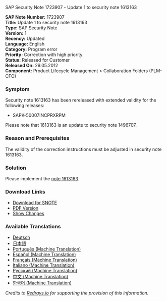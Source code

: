 SAP Security Note 1723907 - Update 1 to security note 1613163

**SAP Note Number:** 1723907  
**Title:** Update 1 to security note 1613163  
**Type:** SAP Security Note  
**Version:** 1  
**Recency:** Updated  
**Language:** English  
**Category:** Program error  
**Priority:** Correction with high priority  
**Status:** Released for Customer  
**Released On:** 29.05.2012  
**Component:** Product Lifecycle Management > Collaboration Folders (PLM-CFO)

### Symptom
Security note 1613163 has been rereleased with extended validity for the following releases:
- SAPK-50007INCPRXRPM

Please note that 1613163 is an update to security note 1496707.

### Reason and Prerequisites
The validity of the correction instructions must be adjusted in security note 1613163.

### Solution
Please implement the [note 1613163](https://me.sap.com/notes/1613163).

### Download Links
- [Download for SNOTE](https://notesdownloads.sap.com/note/0040000017447102017)
- [PDF Version](https://userapps.support.sap.com/sap/support/sfm/notes/print/0001723907?language=en-US&token=E3694CB5A9AA0C5342AC71FA08DBAD2E)
- [Show Changes](https://me.sap.com/notesLatestChanges/0001723907/E/diff)

### Available Translations
- [Deutsch](https://me.sap.com/notes/0001723907/D)
- [日本語](https://me.sap.com/notes/0001723907/J)
- [Português (Machine Translation)](https://me.sap.com/notes/0001723907/P)
- [Español (Machine Translation)](https://me.sap.com/notes/0001723907/S)
- [Français (Machine Translation)](https://me.sap.com/notes/0001723907/F)
- [Italiano (Machine Translation)](https://me.sap.com/notes/0001723907/I)
- [Русский (Machine Translation)](https://me.sap.com/notes/0001723907/R)
- [中文 (Machine Translation)](https://me.sap.com/notes/0001723907/1)
- [한국어 (Machine Translation)](https://me.sap.com/notes/0001723907/3)

*Credits to [Redrays.io](https://redrays.io) for supporting the provision of this information.*